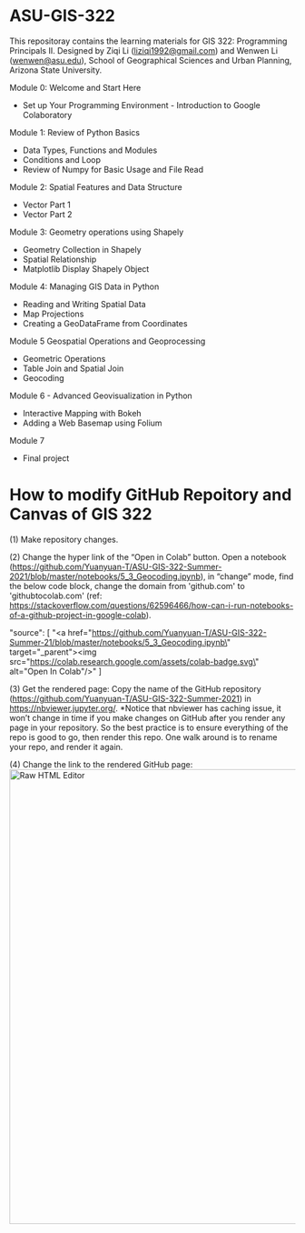 # ASU-GIS-322
This repositoray contains the learning materials for GIS 322: Programming Principals II.
Designed by Ziqi Li (liziqi1992@gmail.com) and Wenwen Li (wenwen@asu.edu), School of Geographical Sciences and Urban Planning, Arizona State University.

Module 0: Welcome and Start Here
* Set up Your Programming Environment - Introduction to Google Colaboratory

Module 1: Review of Python Basics
* Data Types, Functions and Modules
* Conditions and Loop
* Review of Numpy for Basic Usage and File Read

Module 2: Spatial Features and Data Structure
* Vector Part 1
* Vector Part 2

Module 3: Geometry operations using Shapely
* Geometry Collection in Shapely
* Spatial Relationship
* Matplotlib Display Shapely Object

Module 4: Managing GIS Data in Python
* Reading and Writing Spatial Data
* Map Projections
* Creating a GeoDataFrame from Coordinates

Module 5 Geospatial Operations and Geoprocessing
* Geometric Operations
* Table Join and Spatial Join
* Geocoding

Module 6 - Advanced Geovisualization in Python
* Interactive Mapping with Bokeh
* Adding a Web Basemap using Folium

Module 7
* Final project



# How to modify GitHub Repoitory and Canvas of GIS 322

(1) Make repository changes.

(2) Change the hyper link of the “Open in Colab” button. Open a notebook (https://github.com/Yuanyuan-T/ASU-GIS-322-Summer-2021/blob/master/notebooks/5_3_Geocoding.ipynb), in “change” mode, find the below code block, change the domain from 'github.com' to 'githubtocolab.com' (ref: https://stackoverflow.com/questions/62596466/how-can-i-run-notebooks-of-a-github-project-in-google-colab). 

"source": [
        "<a href=\"https://github.com/Yuanyuan-T/ASU-GIS-322-Summer-21/blob/master/notebooks/5_3_Geocoding.ipynb\" target=\"_parent\"><img src=\"https://colab.research.google.com/assets/colab-badge.svg\" alt=\"Open In Colab\"/></a>"
      ]


(3) Get the rendered page:
Copy the name of the GitHub repository (https://github.com/Yuanyuan-T/ASU-GIS-322-Summer-2021) in https://nbviewer.jupyter.org/.
*Notice that nbviewer has caching issue, it won’t change in time if you make changes on GitHub after you render any page in your repository. So the best practice is to ensure everything of the repo is good to go, then render this repo. One walk around is to rename your repo, and render it again. 

(4) Change the link to the rendered GitHub page:
<img width="800" alt="Raw HTML Editor" src="https://user-images.githubusercontent.com/43053656/125877494-ad993e99-c530-4c4e-96be-c9e9675b1348.png">

